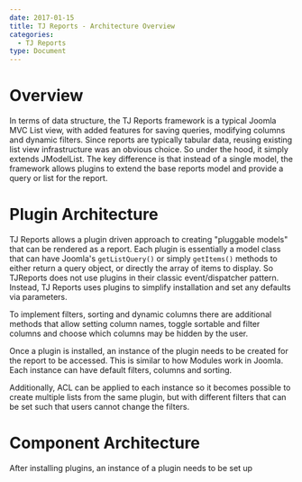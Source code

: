 ```yaml
---
date: 2017-01-15
title: TJ Reports - Architecture Overview
categories:
  - TJ Reports
type: Document
---
```


# Overview
In terms of data structure, the TJ Reports framework is a typical Joomla MVC List view, with added features for saving queries, modifying columns and dynamic filters. Since reports are typically tabular data, reusing existing list view infrastructure was an obvious choice. So under the hood, it simply extends JModelList. The key difference is that instead of a single model, the framework allows plugins to extend the base reports model and provide a query or list for the report.

# Plugin Architecture
TJ Reports allows a plugin driven approach to creating "pluggable models" that can be rendered as a report. 
Each plugin is essentially a model class that can have Joomla's `getListQuery()` or simply `getItems()` methods to either return a query object, or directly the array of items to display. So TJReports does not use plugins in their classic event/dispatcher pattern. Instead, TJ Reports uses plugins to simplify installation and set any defaults via parameters.

To implement filters, sorting and dynamic columns there are additional methods that allow setting column names, toggle sortable and filter columns and choose which columns may be hidden by the user.

Once a plugin is installed, an instance of the plugin needs to be created for the report to be accessed. This is similar to how Modules work in Joomla. Each instance can have default filters, columns and sorting. 

Additionally, ACL can be applied to each instance so it becomes possible to create multiple lists from the same plugin, but with different filters that can be set such that users cannot change the filters.

# Component Architecture
After installing plugins, an instance of a plugin needs to be set up
